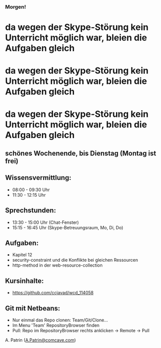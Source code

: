 ### Morgen!

# da wegen der Skype-Störung kein Unterricht möglich war, bleien die Aufgaben gleich
# da wegen der Skype-Störung kein Unterricht möglich war, bleien die Aufgaben gleich
# da wegen der Skype-Störung kein Unterricht möglich war, bleien die Aufgaben gleich

## schönes Wochenende, bis Dienstag (Montag ist frei)

## Wissensvermittlung:
- 08:00 - 09:30 Uhr
- 11:30 - 12:15 Uhr

## Sprechstunden:
- 13:30 - 15:00 Uhr (Chat-Fenster)
- 15:15 - 16:45 Uhr (Skype-Betreuungsraum, Mo, Di, Do)

## Aufgaben:

- Kapitel 12
- security-constraint und die Konflikte bei gleichen Ressourcen
- http-method in der web-resource-collection

## Kursinhalte:
- https://github.com/ccjavad/wcd_114058

## Git mit Netbeans:
- Nur einmal das Repo clonen: Team/Git/Clone...
- Im Menu 'Team' RepositoryBrowser finden
- Pull: Repo im RepositoryBrowser rechts anklicken -> Remote -> Pull


A. Patrin (A.Patrin@comcave.com)

